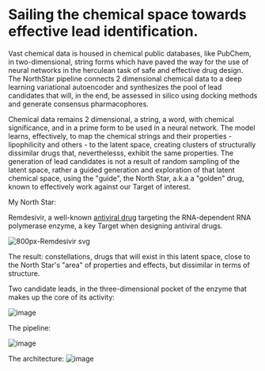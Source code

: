# Sailing the chemical space towards effective lead identification.

Vast chemical data is housed in chemical public databases, like PubChem, in two-dimensional, string forms which have paved the way for the use of neural networks in the herculean task of safe and effective drug design. 
The NorthStar pipeline connects 2 dimensional chemical data to a deep learning variational autoencoder and synthesizes the pool of lead candidates that will, in the end, be assessed in silico using docking methods and generate consensus pharmacophores.  

Chemical data remains 2 dimensional, a string, a word, with chemical significance, and in a prime form to be used in a neural network.
The model learns, effectively, to map the chemical strings and their properties - lipophilicity and others - to the latent space, creating clusters of structurally dissimilar drugs that, neverthelesss, exhibit the same properties.
The generation of lead candidates is not a result of random sampling of the latent space, rather a guided generation and exploration of that latent chemical space, using the "guide", the North Star, a.k.a a "golden" drug, known to effectively work against our Target of interest.

My North Star:

Remdesivir, a well-known [antiviral drug](https://www.google.com/search?q=remdesivir&oq=remdesivir&gs_lcrp=EgZjaHJvbWUyBggAEEUYOTIHCAEQABiABDIHCAIQABiABDIHCAMQABiABDIHCAQQABiABDIHCAUQABiABDIHCAYQABiABDIHCAcQABiABDIHCAgQABiABDIHCAkQABiPAtIBCDE4NjhqMGo5qAIAsAIB&sourceid=chrome&ie=UTF-8) targeting the RNA-dependent RNA polymerase enzyme, a key Target when designing antiviral drugs. 

![800px-Remdesivir svg](https://github.com/user-attachments/assets/6f5e02ed-188f-4be2-9731-8d09f14df1f1)

The result: constellations, drugs that will exist in this latent space, close to the North Star's "area" of properties and effects, but dissimilar in terms of structure. 

Two candidate leads, in the three-dimensional pocket of the enzyme that makes up the core of its activity:

![image](https://github.com/user-attachments/assets/9892dadf-899a-4f0a-8be1-4ffae0685ee6)

The pipeline:

![image](https://github.com/user-attachments/assets/1bf9b223-c2e1-4394-a4fa-659038ff0079)

The architecture:
![image](https://github.com/user-attachments/assets/0411341a-5e33-4b3e-8c0c-e0b1ac4e6e4f)

